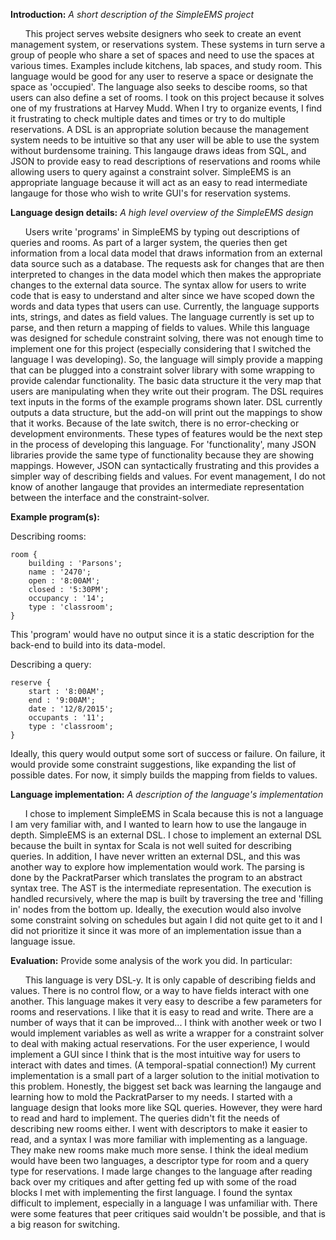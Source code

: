 **Introduction:** 
_A short description of the SimpleEMS project_

&nbsp;&nbsp;&nbsp;&nbsp;&nbsp;&nbsp;This project serves website designers who seek to create an event management system, or reservations system. These systems in turn serve a group of people who share a set of spaces and need to use the spaces at various times. Examples include kitchens, lab spaces, and study room. This language would be good for any user to reserve a space or designate the space as 'occupied'. The language also seeks to descibe rooms, so that users can also define a set of rooms. I took on this project because it solves one of my frustrations at Harvey Mudd. When I try to organize events, I find it frustrating to check multiple dates and times or try to do multiple reservations. A DSL is an appropriate solution because the management system needs to be intuitive so that any user will be able to use the system without burdensome training. This langauge draws ideas from SQL, and JSON to provide easy to read descriptions of reservations and rooms while allowing users to query against a constraint solver. SimpleEMS is an appropriate language because it will act as an easy to read intermediate langauge for those who wish to write GUI's for reservation systems.


**Language design details:**
_A high level overview of the SimpleEMS design_

&nbsp;&nbsp;&nbsp;&nbsp;&nbsp;&nbsp;Users write 'programs' in SimpleEMS by typing out descriptions of queries and rooms. As part of a larger system, the queries then get information from a local data model that draws information from an external data source such as a database. The requests ask for changes that are then interpreted to changes in the data model which then makes the appropriate changes to the external data source. The syntax allow for users to write code that is easy to understand and alter since we have scoped down the words and data types that users can use. Currently, the language supports ints, strings, and dates as field values. The language currently is set up to parse, and then return a mapping of fields to values. While this language was designed for schedule constraint solving, there was not enough time to implement one for this project (especially considering that I switched the language I was developing). So, the language will simply provide a mapping that can be plugged into a constraint solver library with some wrapping to provide calendar functionality. The basic data structure it the very map that users are manipulating when they write out their program. The DSL requires text inputs in the forms of the example programs shown later. DSL currently outputs a data structure, but the add-on will print out the mappings to show that it works. Because of the late switch, there is no error-checking or development environments. These types of features would be the next step in the process of developing this language. For 'functionality', many JSON libraries provide the same type of functionality because they are showing mappings. However, JSON can syntactically frustrating and this provides a simpler way of describing fields and values. For event management, I do not know of another langauge that provides an intermediate representation between the interface and the constraint-solver.

**Example program(s):** 

Describing rooms:

```
room {
    building : 'Parsons';
    name : '2470';
    open : '8:00AM';
    closed : '5:30PM';
    occupancy : '14';
    type : 'classroom';
}
```

This 'program' would have no output since it is a static description for the back-end to build into its data-model.

Describing a query:

```
reserve {
    start : '8:00AM';
    end : '9:00AM';
    date : '12/8/2015';
    occupants : '11';
    type : 'classroom';
}
```

Ideally, this query would output some sort of success or failure. On failure, it would provide some constraint suggestions, like expanding the list of possible dates.
For now, it simply builds the mapping from fields to values.

**Language implementation:** 
_A description of the language's implementation_

&nbsp;&nbsp;&nbsp;&nbsp;&nbsp;&nbsp;I chose to implement SimpleEMS in Scala because this is not a language I am very familiar with, and I wanted to learn how to use the langauge in depth. SimpleEMS is an external DSL. I chose to implement an external DSL because the built in syntax for Scala is not well suited for describing queries. In addition, I have never written an external DSL, and this was another way to explore how implementation would work. The parsing is done by the PackratParser which translates the program to an abstract syntax tree. The AST is the intermediate representation. The execution is handled recursively, where the map is built by traversing the tree and 'filling in' nodes from the bottom up. Ideally, the execution would also involve some constraint solving on schedules but again I did not quite get to it and I did not prioritize it since it was more of an implementation issue than a language issue.

**Evaluation:** Provide some analysis of the work you did. In
particular:

&nbsp;&nbsp;&nbsp;&nbsp;&nbsp;&nbsp;This language is very DSL-y. It is only capable of describing fields and values. There is no control flow, or a way to have fields interact with one another. This language makes it very easy to describe a few parameters for rooms and reservations. I like that it is easy to read and write. There are a number of ways that it can be improved... I think with another week or two I would implement variables as well as write a wrapper for a constraint solver to deal with making actual reservations. For the user experience, I would implement a GUI since I think that is the most intuitive way for users to interact with dates and times. (A temporal-spatial connection!) My current implementation is a small part of a larger solution to the initial motivation to this problem. Honestly, the biggest set back was learning the langauge and learning how to mold the PackratParser to my needs. I started with a language design that looks more like SQL queries. However, they were hard to read and hard to implement. The queries didn't fit the needs of describing new rooms either. I went with descriptors to make it easier to read, and a syntax I was more familiar with implementing as a language. They make new rooms make much more sense. I think the ideal medium would have been two languages, a descriptor type for room and a query type for reservations. I made large changes to the language after reading back over my critiques and after getting fed up with some of the road blocks I met with implementing the first language. I found the syntax difficult to implement, especially in a language I was unfamiliar with. There were some features that peer critiques said wouldn't be possible, and that is a big reason for switching. 
